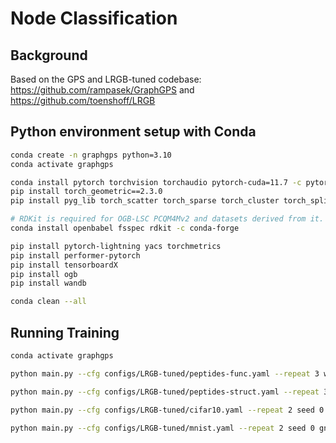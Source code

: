 # Node Classification

## Background

Based on the GPS and LRGB-tuned codebase: https://github.com/rampasek/GraphGPS and https://github.com/toenshoff/LRGB

## Python environment setup with Conda

```bash
conda create -n graphgps python=3.10
conda activate graphgps

conda install pytorch torchvision torchaudio pytorch-cuda=11.7 -c pytorch -c nvidia
pip install torch_geometric==2.3.0
pip install pyg_lib torch_scatter torch_sparse torch_cluster torch_spline_conv -f https://data.pyg.org/whl/torch-2.0.0+cu117.html

# RDKit is required for OGB-LSC PCQM4Mv2 and datasets derived from it.  
conda install openbabel fsspec rdkit -c conda-forge

pip install pytorch-lightning yacs torchmetrics
pip install performer-pytorch
pip install tensorboardX
pip install ogb
pip install wandb

conda clean --all
```


## Running Training
```bash
conda activate graphgps

python main.py --cfg configs/LRGB-tuned/peptides-func.yaml --repeat 3 wandb.use False

python main.py --cfg configs/LRGB-tuned/peptides-struct.yaml --repeat 3 wandb.use False

python main.py --cfg configs/LRGB-tuned/cifar10.yaml --repeat 2 seed 0 gnn.layers_mp 10 gnn.dropout 0.2 wandb.use False

python main.py --cfg configs/LRGB-tuned/mnist.yaml --repeat 2 seed 0 gnn.layers_mp 9 gnn.dropout 0.2 wandb.use False
```

